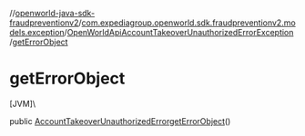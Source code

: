 //[openworld-java-sdk-fraudpreventionv2](../../../index.md)/[com.expediagroup.openworld.sdk.fraudpreventionv2.models.exception](../index.md)/[OpenWorldApiAccountTakeoverUnauthorizedErrorException](index.md)/[getErrorObject](get-error-object.md)

# getErrorObject

[JVM]\

public [AccountTakeoverUnauthorizedError](../../com.expediagroup.openworld.sdk.fraudpreventionv2.models/-account-takeover-unauthorized-error/index.md)[getErrorObject](get-error-object.md)()
